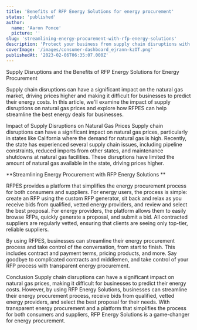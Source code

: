 ```yaml
---
title: 'Benefits of RFP Energy Solutions for energy procurement'
status: 'published'
author:
  name: 'Aaron Ponce'
  picture: ''
slug: 'streamlining-energy-procurement-with-rfp-energy-solutions'
description: 'Protect your business from supply chain disruptions with RFP Energy Solutions. '
coverImage: '/images/consumer-dashboard_ejrann-kzOT.png'
publishedAt: '2023-02-06T06:35:07.000Z'
---
```


Supply Disruptions and the Benefits of RFP Energy Solutions for Energy Procurement

Supply chain disruptions can have a significant impact on the natural gas market, driving prices higher and making it difficult for businesses to predict their energy costs. In this article, we'll examine the impact of supply disruptions on natural gas prices and explore how RFPES can help streamline the best energy deals for businesses.

Impact of Supply Disruptions on Natural Gas Prices Supply chain disruptions can have a significant impact on natural gas prices, particularly in states like California where the demand for natural gas is high. Recently, the state has experienced several supply chain issues, including pipeline constraints, reduced imports from other states, and maintenance shutdowns at natural gas facilities. These disruptions have limited the amount of natural gas available in the state, driving prices higher.

**Streamlining Energy Procurement with RFP Energy Solutions **<br>

RFPES provides a platform that simplifies the energy procurement process for both consumers and suppliers. For energy users, the process is simple: create an RFP using the custom RFP generator, sit back and relax as you receive bids from qualified, vetted energy providers, and review and select the best proposal. For energy providers, the platform allows them to easily browse RFPs, quickly generate a proposal, and submit a bid. All contracted suppliers are regularly vetted, ensuring that clients are seeing only top-tier, reliable suppliers.

By using RFPES, businesses can streamline their energy procurement process and take control of the conversation, from start to finish. This includes contract and payment terms, pricing products, and more. Say goodbye to complicated contracts and middlemen, and take control of your RFP process with transparent energy procurement.

Conclusion Supply chain disruptions can have a significant impact on natural gas prices, making it difficult for businesses to predict their energy costs. However, by using RFP Energy Solutions, businesses can streamline their energy procurement process, receive bids from qualified, vetted energy providers, and select the best proposal for their needs. With transparent energy procurement and a platform that simplifies the process for both consumers and suppliers, RFP Energy Solutions is a game-changer for energy procurement.

